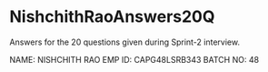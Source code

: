 # NishchithRaoAnswers20Q
Answers for the 20 questions given during Sprint-2 interview.

NAME: NISHCHITH RAO
EMP ID: CAPG48LSRB343
BATCH NO: 48
